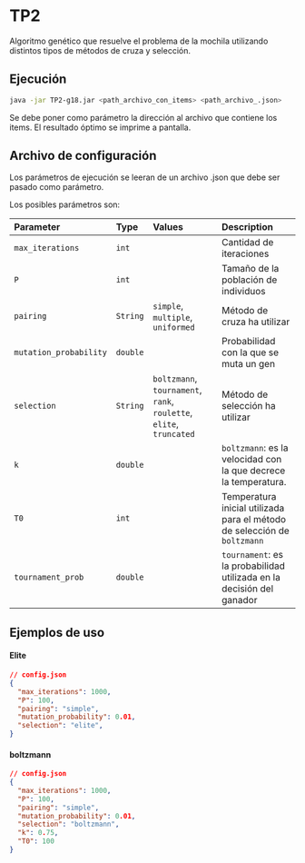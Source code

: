 
# TP2
Algoritmo genético que resuelve el problema de la mochila utilizando distintos tipos de métodos de cruza y selección.

## Ejecución
```bash
java -jar TP2-g18.jar <path_archivo_con_items> <path_archivo_.json>
```
Se debe poner como parámetro la dirección al archivo que contiene los items.
El resultado óptimo se imprime a pantalla.

## Archivo de configuración
Los parámetros de ejecución se leeran de un archivo .json que debe ser pasado como parámetro.

Los posibles parámetros son:

| Parameter     | Type     | Values                                        | Description                                                                       |
| :-------------| :------- |:----------------------------------------------|:----------------------------------------------------------------------------------|
| `max_iterations`         | `int` |  | Cantidad de iteraciones                                          |
| `P`       | `int`    |                                               | Tamaño de la población de individuos             |
| `pairing`   | `String` | `simple`, `multiple`, `uniformed`    | Método de cruza ha utilizar |
| `mutation_probability`   | `double` |     | Probabilidad con la que se muta un gen |
| `selection`   | `String` |  `boltzmann`, `tournament`, `rank`, `roulette`, `elite`, `truncated`   | Método de selección ha utilizar |
| `k`   | `double` |     | `boltzmann`: es la velocidad con la que decrece la temperatura. |
| `T0`   | `int` |     | Temperatura inicial utilizada para el método de selección de `boltzmann` |
| `tournament_prob`   | `double` |     | `tournament`: es la probabilidad utilizada en la decisión del ganador |


## Ejemplos de uso
#### Elite
```json
// config.json
{
  "max_iterations": 1000,
  "P": 100,
  "pairing": "simple",
  "mutation_probability": 0.01,
  "selection": "elite",
}
```

#### boltzmann
```json
// config.json
{
  "max_iterations": 1000,
  "P": 100,
  "pairing": "simple",
  "mutation_probability": 0.01,
  "selection": "boltzmann",
  "k": 0.75,
  "T0": 100
}
```




